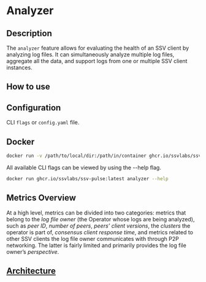 # Analyzer

## Description

The `analyzer` feature allows for evaluating the health of an SSV client by analyzing log files. It can simultaneously analyze multiple log files, aggregate all the data, and support logs from one or multiple SSV client instances.

## How to use

## Configuration
CLI `flags` or `config.yaml` file.

## Docker
```bash
docker run -v /path/to/local/dir:/path/in/container ghcr.io/ssvlabs/ssv-pulse:latest analyzer --log-files-directory=/path/in/container
```

All available CLI flags can be viewed by using the --help flag.

```bash
docker run ghcr.io/ssvlabs/ssv-pulse:latest analyzer --help
```

## Metrics Overview

At a high level, metrics can be divided into two categories: metrics that belong to the _log file owner_ (the Operator whose logs are being analyzed), such as _peer ID_, _number of peers_, _peers’ client versions_, the _clusters_ the operator is part of, _consensus client response time_, and metrics related to other SSV clients the log file owner communicates with through P2P networking. The latter is fairly limited and primarily provides the log file owner’s _perspective_.

## [Architecture](https://github.com/ssvlabs/ssv-pulse/blob/main/docs/architecture-analyzer.png)